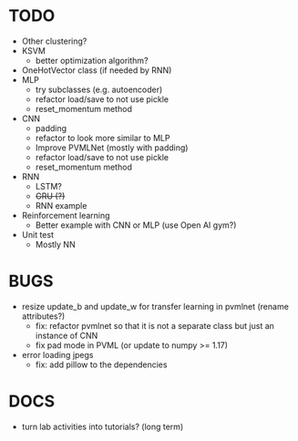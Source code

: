 TODO
====
- Other clustering?
- KSVM
  + better optimization algorithm?
- OneHotVector class (if needed by RNN)
- MLP
  + try subclasses (e.g. autoencoder)
  + refactor load/save to not use pickle
  + reset_momentum method
- CNN
  + padding
  + refactor to look more similar to MLP
  + Improve PVMLNet (mostly with padding)
  + refactor load/save to not use pickle
  + reset_momentum method
- RNN
  + LSTM?
  + ~~GRU (?)~~
  + RNN example
- Reinforcement learning
  + Better example with CNN or MLP (use Open AI gym?)
- Unit test
  + Mostly NN


BUGS
====
- resize update_b and update_w for transfer learning in pvmlnet (rename attributes?)
  + fix: refactor pvmlnet so that it is not a separate class but just
    an instance of CNN
  + fix pad mode in PVML (or update to numpy >= 1.17)
- error loading jpegs
  + fix: add pillow to the dependencies


DOCS
====
- turn lab activities into tutorials?  (long term)

